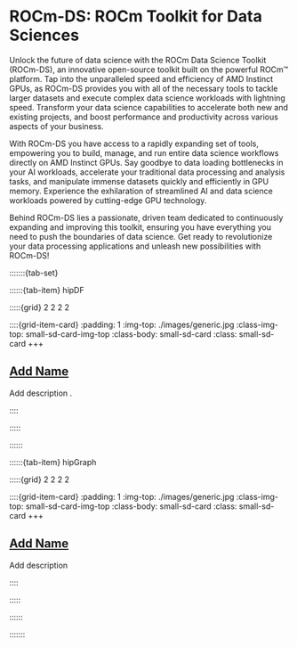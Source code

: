 # ROCm-DS: ROCm Toolkit for Data Sciences

Unlock the future of data science with the ROCm Data Science Toolkit (ROCm-DS), an innovative open-source toolkit built on the powerful ROCm™ platform. Tap into the unparalleled speed and efficiency of AMD Instinct GPUs, as ROCm-DS provides you with all of the necessary tools to tackle larger datasets and execute complex data science workloads with lightning speed. Transform your data science capabilities to accelerate both new and existing projects, and boost performance and productivity across various aspects of your business.

With ROCm-DS you have access to a rapidly expanding set of tools, empowering you to build, manage, and run entire data science workflows directly on AMD Instinct GPUs. Say goodbye to data loading bottlenecks in your AI workloads, accelerate your traditional data processing and analysis tasks, and manipulate immense datasets quickly and efficiently in GPU memory. Experience the exhilaration of streamlined AI and data science workloads powered by cutting-edge GPU technology.

Behind ROCm-DS lies a passionate, driven team dedicated to continuously expanding and improving this toolkit, ensuring you have everything you need to push the boundaries of data science. Get ready to revolutionize your data processing applications and unleash new possibilities with ROCm-DS!

:::::::{tab-set}

::::::{tab-item} hipDF

:::::{grid} 2 2 2 2

::::{grid-item-card}
:padding: 1
:img-top: ./images/generic.jpg
:class-img-top: small-sd-card-img-top
:class-body: small-sd-card
:class: small-sd-card
+++
<a href="https://www.amd.com/en/developer/resources/rocm-hub/dev-ai.html" class="card-header-link">
  <h2 class="card-header">Add Name</h2>
</a>
<p class="paragraph">Add description
.</p>
::::

:::::

::::::

::::::{tab-item} hipGraph

:::::{grid} 2 2 2 2

::::{grid-item-card}
:padding: 1
:img-top: ./images/generic.jpg
:class-img-top: small-sd-card-img-top
:class-body: small-sd-card
:class: small-sd-card
+++
<a href="https://www.amd.com/en/developer/resources/rocm-hub/dev-ai.html" class="card-header-link">
  <h2 class="card-header">Add Name</h2>
</a>
<p class="paragraph"> Add description
</p>
::::

:::::

::::::

:::::::
